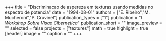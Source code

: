 +++
title = "Discriminacao de aspereza em texturas usando medidas no espectro de potencia"
date = "1994-08-01"
authors = ["E. Ribeiro","M. Mucheroni","P. Cruvinel"]
publication_types = ["1"]
publication = "_I Workshop Sobre Visao Cibernetica_"
publication_short = ""
image_preview = ""
selected = false
projects = ["textures"]
math = true
highlight = true
[header]
image = ""
caption = ""
+++

